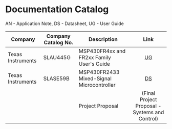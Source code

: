 # Documentation Catalog

AN - Application Note, DS - Datasheet, UG - User Guide

|     Company     | Company Catalog No. |                Description                |                                    Link                                     |
|-----------------|---------------------|-------------------------------------------|:---------------------------------------------------------------------------:|
|Texas Instruments|SLAU445G		|MSP430FR4xx and FR2xx Family User's Guide  |[UG](slau445g.pdf)								  |
|Texas Instruments|SLASE59B		|MSP430FR2433 Mixed-Signal Microcontroller  |[DS](msp430fr2433.pdf)							  |
|		  |			|Project Proposal			    |(Final Project Proposal - Systems and Control)				  |

